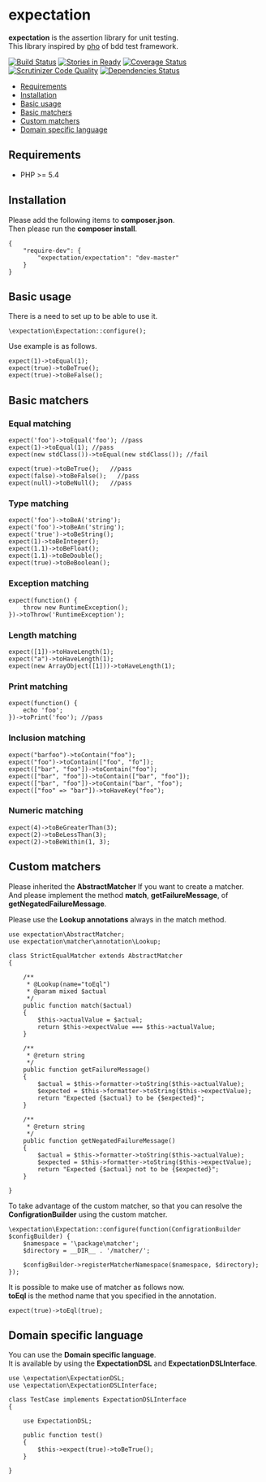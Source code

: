 expectation
===========

**expectation** is the assertion library for unit testing.  
This library inspired by [pho](https://github.com/danielstjules/pho) of bdd test framework.

[![Build Status](https://travis-ci.org/holyshared/expectation.svg?branch=master)](https://travis-ci.org/holyshared/expectation)
[![Stories in Ready](https://badge.waffle.io/holyshared/expectation.png?label=ready&title=Ready)](https://waffle.io/holyshared/expectation)
[![Coverage Status](https://coveralls.io/repos/holyshared/expectation/badge.png?branch=master)](https://coveralls.io/r/holyshared/expectation?branch=master)
[![Scrutinizer Code Quality](https://scrutinizer-ci.com/g/holyshared/expectation/badges/quality-score.png?b=master)](https://scrutinizer-ci.com/g/holyshared/expectation/?branch=master)
[![Dependencies Status](https://depending.in/holyshared/expectation.png)](http://depending.in/holyshared/expectation)

* [Requirements](#requirements)
* [Installation](#installation)
* [Basic usage](#basic-usage)
* [Basic matchers](#basic-matchers)
* [Custom matchers](#custom-matchers)
* [Domain specific language](#domain-specific-language)


Requirements
---------------------------
* PHP >= 5.4


Installation
---------------------------

Please add the following items to **composer.json**.  
Then please run the **composer install**.

    {
        "require-dev": {
            "expectation/expectation": "dev-master"
        }
    }

Basic usage
---------------------------

There is a need to set up to be able to use it.

	\expectation\Expectation::configure();

Use example is as follows.

	expect(1)->toEqual(1);
	expect(true)->toBeTrue();
	expect(true)->toBeFalse();

Basic matchers
---------------------------

### Equal matching

    expect('foo')->toEqual('foo'); //pass
    expect(1)->toEqual(1); //pass
    expect(new stdClass())->toEqual(new stdClass()); //fail

    expect(true)->toBeTrue();   //pass
    expect(false)->toBeFalse();   //pass
    expect(null)->toBeNull();   //pass

### Type matching

    expect('foo')->toBeA('string');
    expect('foo')->toBeAn('string');
    expect('true')->toBeString();
    expect(1)->toBeInteger();
    expect(1.1)->toBeFloat();
    expect(1.1)->toBeDouble();
    expect(true)->toBeBoolean();

### Exception matching

    expect(function() {
	    throw new RuntimeException();
    })->toThrow('RuntimeException');

### Length matching

    expect([1])->toHaveLength(1);
    expect("a")->toHaveLength(1);
    expect(new ArrayObject([1]))->toHaveLength(1);

### Print matching

    expect(function() {
	    echo 'foo';
    })->toPrint('foo'); //pass

### Inclusion matching

	expect("barfoo")->toContain("foo");
	expect("foo")->toContain(["foo", "fo"]);
	expect(["bar", "foo"])->toContain("foo");
	expect(["bar", "foo"])->toContain(["bar", "foo"]);
	expect(["bar", "foo"])->toContain("bar", "foo");
	expect(["foo" => "bar"])->toHaveKey("foo");

### Numeric matching

	expect(4)->toBeGreaterThan(3);
	expect(2)->toBeLessThan(3);
	expect(2)->toBeWithin(1, 3);


Custom matchers
---------------------------

Please inherited the **AbstractMatcher** If you want to create a matcher.   
And please implement the method **match**, **getFailureMessage**, of **getNegatedFailureMessage**.

Please use the **Lookup annotations** always in the match method.

	use expectation\AbstractMatcher;
	use expectation\matcher\annotation\Lookup;

	class StrictEqualMatcher extends AbstractMatcher
	{

    	/**
	     * @Lookup(name="toEql")
	     * @param mixed $actual
	     */
	    public function match($actual)
	    {
	        $this->actualValue = $actual;
	        return $this->expectValue === $this->actualValue;
	    }

	    /**
	     * @return string
	     */
	    public function getFailureMessage()
	    {
	        $actual = $this->formatter->toString($this->actualValue);
	        $expected = $this->formatter->toString($this->expectValue);
	        return "Expected {$actual} to be {$expected}";
	    }

	    /**
	     * @return string
	     */
	    public function getNegatedFailureMessage()
	    {
	        $actual = $this->formatter->toString($this->actualValue);
	        $expected = $this->formatter->toString($this->expectValue);
	        return "Expected {$actual} not to be {$expected}";
	    }

	}

To take advantage of the custom matcher, so that you can resolve the **ConfigrationBuilder** using the custom matcher.

	\expectation\Expectation::configure(function(ConfigrationBuilder $configBuilder) {
		$namespace = '\package\matcher';
		$directory = __DIR__ . '/matcher/';

		$configBuilder->registerMatcherNamespace($namespace, $directory);
	});

It is possible to make use of matcher as follows now.  
**toEql** is the method name that you specified in the annotation.

	expect(true)->toEql(true);


Domain specific language
---------------------------

You can use the **Domain specific language**.  
It is available by using the **ExpectationDSL** and **ExpectationDSLInterface**.

	use \expectation\ExpectationDSL;
	use \expectation\ExpectationDSLInterface;

	class TestCase implements ExpectationDSLInterface	{		use ExpectationDSL;		public function test()		{			$this->expect(true)->toBeTrue();		}	}
